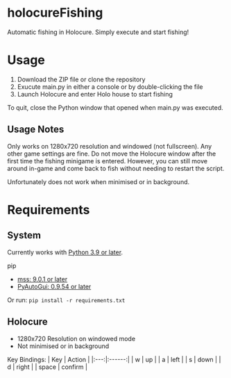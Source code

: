 # holocureFishing
Automatic fishing in Holocure. Simply execute and start fishing!


# Usage
1. Download the ZIP file or clone the repository
2. Exucute main.py in either a console or by double-clicking the file
3. Launch Holocure and enter Holo house to start fishing

To quit, close the Python window that opened when main.py was executed.

## Usage Notes
Only works on 1280x720 resolution and windowed (not fullscreen). Any other game settings are fine. Do not move the Holocure window after 
the first time the fishing minigame is entered. However, you can still move around in-game and come back to fish without needing to restart the script.  

Unfortunately does not work when minimised or in background.

# Requirements 
## System
Currently works with [Python 3.9 or later](https://www.python.org/downloads/).

pip
- [mss: 9.0.1 or later](https://pypi.org/project/mss/)
- [PyAutoGui: 0.9.54 or later](https://pypi.org/project/PyAutoGUI/)

Or run: `pip install -r requirements.txt` 

## Holocure
- 1280x720 Resolution on windowed mode
- Not minimised or in background

Key Bindings:
| Key | Action |
|:---:|:------:|
| w   |   up   |
| a   |  left  |
| s   |  down  |
| d   |  right |
| space   | confirm |
